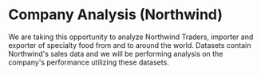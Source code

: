 

# Company Analysis (Northwind)

We are taking this opportunity to analyze Northwind Traders, importer and exporter of specialty food from and to around the world. Datasets contain Northwind's sales data and we will be performing analysis on the company's performance utilizing these datasets.

